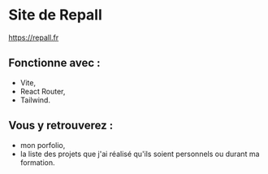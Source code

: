 # Site de Repall
https://repall.fr


## Fonctionne avec : 
- Vite, 
- React Router,
- Tailwind.

## Vous y retrouverez : 

- mon porfolio, 
- la liste des projets que j'ai réalisé qu'ils soient personnels ou durant ma formation. 